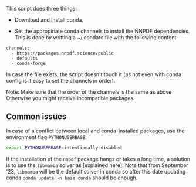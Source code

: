 This script does three things:

 - Download and install conda.
 
 - Set the appropiriate conda channels to install the NNPDF
 dependencies. This is done by writting a ~/.condarc file with the
 following content:

```
channels:
  - https://packages.nnpdf.science/public
  - defaults
  - conda-forge
```

 In case the file exists, the script doesn't touch it (as not even
 with conda config is it easy to set the channels in order).

Note: Make sure that the order of the channels is the same as above
Otherwise you might receive incompatible packages.

Common issues
-------------

In case of a conflict between local and conda-installed packages, use the environment flag `PYTHONUSERBASE`:

```bash
export PYTHONUSERBASE=intentionally-disabled
```

If the installation of the `nnpdf` package hangs or takes a long time, a solution is to use the `libmamba` solver as [explained here].
Note that from September '23, `libmamba` will be the default solver in conda so after this date updating conda `conda update -n base conda` should be enough.
